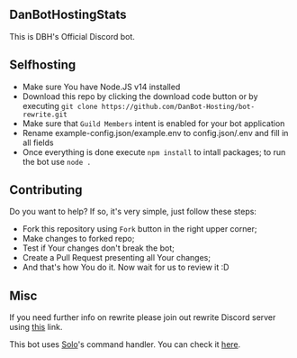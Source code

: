 ## DanBotHostingStats

This is DBH's Official Discord bot.

## Selfhosting

- Make sure You have Node.JS v14 installed
- Download this repo by clicking the download code button or by executing `git clone https://github.com/DanBot-Hosting/bot-rewrite.git`
- Make sure that `Guild Members` intent is enabled for your bot application
- Rename example-config.json/example.env to config.json/.env and fill in all fields
- Once everything is done execute `npm install` to intall packages; to run the bot use `node .`

## Contributing

Do you want to help? If so, it's very simple, just follow these steps:

- Fork this repository using `Fork` button in the right upper corner;
- Make changes to forked repo;
- Test if Your changes don't break the bot;
- Create a Pull Request presenting all Your changes;
- And that's how You do it. Now wait for us to review it :D

## Misc

If you need further info on rewrite please join out rewrite Discord server using [this](https://discord.gg/V3KvPQET5v) link.

This bot uses [Solo](https://github.com/Hadimhz)'s command handler. You can check it [here](https://github.com/Hadimhz/Discord-Bot).
